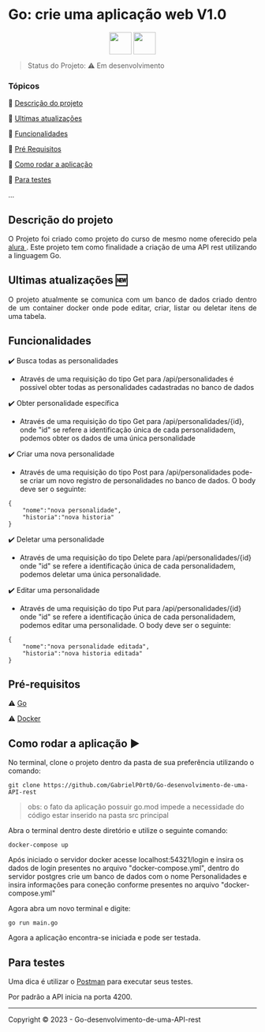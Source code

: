 <h1>Go: crie uma aplicação web V1.0</h1> 

<p align="center">
  
<img height="45" align="center" src="https://cdn.jsdelivr.net/gh/devicons/devicon/icons/go/go-original.svg" />
<img height="45" align="center" src="https://cdn.jsdelivr.net/gh/devicons/devicon/icons/docker/docker-original.svg" />
          
</p>

> Status do Projeto: :warning: Em desenvolvimento

### Tópicos 

:small_blue_diamond: [Descrição do projeto](#descrição-do-projeto)

:small_blue_diamond: [Ultimas atualizações](#ultimas-atualizações)

:small_blue_diamond: [Funcionalidades](#funcionalidades) 

:small_blue_diamond: [Pré Requisitos](#pré-requisitos)

:small_blue_diamond: [Como rodar a aplicação](#como-rodar-a-aplicação-arrow_forward)

:small_blue_diamond: [Para testes](#para-testes)


... 

## Descrição do projeto 

<p align="justify">
  O Projeto foi criado como projeto do curso de mesmo nome oferecido pela <a href="https://cursos.alura.com.br/course/go-desenvolvendo-api-rest" > alura </a>. Este projeto tem como finalidade a criação de uma API rest utilizando a linguagem Go.
</p>

## Ultimas atualizações :new:
<p align="justify">
  O projeto atualmente se comunica com um banco de dados criado dentro de um container docker onde pode editar, criar, listar ou deletar itens de uma tabela.
</p>

## Funcionalidades

:heavy_check_mark: Busca todas as personalidades
- Através de uma requisição do tipo Get para /api/personalidades é possivel obter todas as personalidades cadastradas no banco de dados

:heavy_check_mark: Obter personalidade específica
- Através de uma requisição do tipo Get para /api/personalidades/{id}, onde "id" se refere a identificação única de cada personalidadem, podemos obter os dados de uma única personalidade

:heavy_check_mark: Criar uma nova personalidade
- Através de uma requisição do tipo Post para /api/personalidades pode-se criar um novo registro de personalidades no banco de dados. O body deve ser o seguinte:

```
{
    "nome":"nova personalidade",
    "historia":"nova historia"
}
```

:heavy_check_mark: Deletar uma personalidade
- Através de uma requisição do tipo Delete para /api/personalidades/{id} onde "id" se refere a identificação única de cada personalidadem, podemos deletar uma única personalidade.

:heavy_check_mark: Editar uma personalidade
- Através de uma requisição do tipo Put para /api/personalidades/{id} onde "id" se refere a identificação única de cada personalidadem, podemos editar uma personalidade. O body deve ser o seguinte:

```
{
    "nome":"nova personalidade editada",
    "historia":"nova historia editada"
}
```

## Pré-requisitos

:warning: [Go](https://medium.com/xp-inc/primeiros-passos-com-golang-1abdc60bba50)

:warning: [Docker](https://docs.docker.com/desktop/install/windows-install/)


## Como rodar a aplicação :arrow_forward:

No terminal, clone o projeto dentro da pasta de sua preferência utilizando o comando:

```
git clone https://github.com/GabrielP0rt0/Go-desenvolvimento-de-uma-API-rest
```

>obs: o fato da aplicação possuir go.mod impede a necessidade do código estar inserido na pasta src principal

Abra o terminal dentro deste diretório e utilize o seguinte comando:

```
docker-compose up
```

Após iniciado o servidor docker acesse localhost:54321/login e insira os dados de login presentes no arquivo "docker-compose.yml", dentro do servidor postgres crie um banco de dados com o nome Personalidades e insira informações para coneção conforme presentes no arquivo "docker-compose.yml"

Agora abra um novo terminal e digite:

```
go run main.go
```

Agora a aplicação encontra-se iniciada e pode ser testada.

## Para testes

Uma dica é utilizar o [Postman](https://www.postman.com/downloads/) para executar seus testes.

Por padrão a API inicia na porta 4200.

---


Copyright :copyright: 2023 - Go-desenvolvimento-de-uma-API-rest
